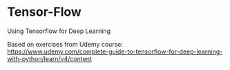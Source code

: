 # Tensor-Flow
Using Tensorflow for Deep Learning

Based on exercises from Udemy course: https://www.udemy.com/complete-guide-to-tensorflow-for-deep-learning-with-python/learn/v4/content
